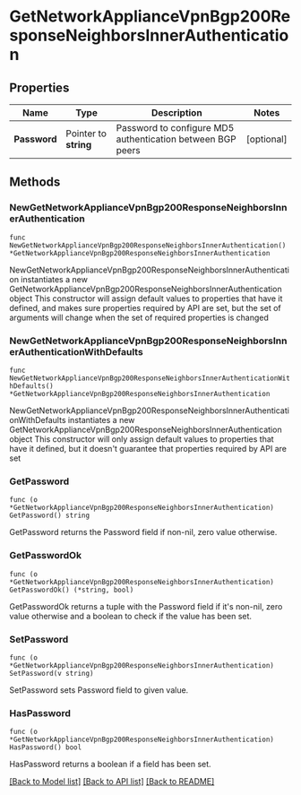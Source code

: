 # GetNetworkApplianceVpnBgp200ResponseNeighborsInnerAuthentication

## Properties

Name | Type | Description | Notes
------------ | ------------- | ------------- | -------------
**Password** | Pointer to **string** | Password to configure MD5 authentication between BGP peers | [optional] 

## Methods

### NewGetNetworkApplianceVpnBgp200ResponseNeighborsInnerAuthentication

`func NewGetNetworkApplianceVpnBgp200ResponseNeighborsInnerAuthentication() *GetNetworkApplianceVpnBgp200ResponseNeighborsInnerAuthentication`

NewGetNetworkApplianceVpnBgp200ResponseNeighborsInnerAuthentication instantiates a new GetNetworkApplianceVpnBgp200ResponseNeighborsInnerAuthentication object
This constructor will assign default values to properties that have it defined,
and makes sure properties required by API are set, but the set of arguments
will change when the set of required properties is changed

### NewGetNetworkApplianceVpnBgp200ResponseNeighborsInnerAuthenticationWithDefaults

`func NewGetNetworkApplianceVpnBgp200ResponseNeighborsInnerAuthenticationWithDefaults() *GetNetworkApplianceVpnBgp200ResponseNeighborsInnerAuthentication`

NewGetNetworkApplianceVpnBgp200ResponseNeighborsInnerAuthenticationWithDefaults instantiates a new GetNetworkApplianceVpnBgp200ResponseNeighborsInnerAuthentication object
This constructor will only assign default values to properties that have it defined,
but it doesn't guarantee that properties required by API are set

### GetPassword

`func (o *GetNetworkApplianceVpnBgp200ResponseNeighborsInnerAuthentication) GetPassword() string`

GetPassword returns the Password field if non-nil, zero value otherwise.

### GetPasswordOk

`func (o *GetNetworkApplianceVpnBgp200ResponseNeighborsInnerAuthentication) GetPasswordOk() (*string, bool)`

GetPasswordOk returns a tuple with the Password field if it's non-nil, zero value otherwise
and a boolean to check if the value has been set.

### SetPassword

`func (o *GetNetworkApplianceVpnBgp200ResponseNeighborsInnerAuthentication) SetPassword(v string)`

SetPassword sets Password field to given value.

### HasPassword

`func (o *GetNetworkApplianceVpnBgp200ResponseNeighborsInnerAuthentication) HasPassword() bool`

HasPassword returns a boolean if a field has been set.


[[Back to Model list]](../README.md#documentation-for-models) [[Back to API list]](../README.md#documentation-for-api-endpoints) [[Back to README]](../README.md)



